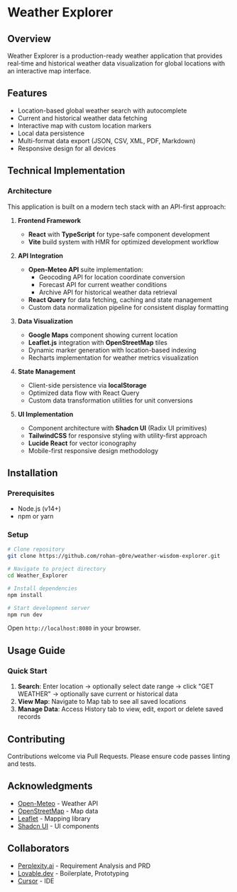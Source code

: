 # Weather Explorer

## Overview
Weather Explorer is a production-ready weather application that provides real-time and historical weather data visualization for global locations with an interactive map interface.

## Features
- Location-based global weather search with autocomplete
- Current and historical weather data fetching
- Interactive map with custom location markers
- Local data persistence
- Multi-format data export (JSON, CSV, XML, PDF, Markdown)
- Responsive design for all devices

## Technical Implementation

### Architecture
This application is built on a modern tech stack with an API-first approach:

1. **Frontend Framework**
   - **React** with **TypeScript** for type-safe component development
   - **Vite** build system with HMR for optimized development workflow

2. **API Integration**
   - **Open-Meteo API** suite implementation:
     - Geocoding API for location coordinate conversion
     - Forecast API for current weather conditions
     - Archive API for historical weather data retrieval
   - **React Query** for data fetching, caching and state management
   - Custom data normalization pipeline for consistent display formatting

3. **Data Visualization**
   - **Google Maps** component showing current location
   - **Leaflet.js** integration with **OpenStreetMap** tiles
   - Dynamic marker generation with location-based indexing
   - Recharts implementation for weather metrics visualization

4. **State Management**
   - Client-side persistence via **localStorage**
   - Optimized data flow with React Query
   - Custom data transformation utilities for unit conversions

5. **UI Implementation**
   - Component architecture with **Shadcn UI** (Radix UI primitives)
   - **TailwindCSS** for responsive styling with utility-first approach
   - **Lucide React** for vector iconography
   - Mobile-first responsive design methodology

## Installation

### Prerequisites
- Node.js (v14+)
- npm or yarn

### Setup
```sh
# Clone repository
git clone https://github.com/rohan-g0re/weather-wisdom-explorer.git

# Navigate to project directory
cd Weather_Explorer

# Install dependencies
npm install

# Start development server
npm run dev
```
Open `http://localhost:8080` in your browser.

## Usage Guide

### Quick Start
1. **Search**: Enter location → optionally select date range → click "GET WEATHER" → optionally save current or historical data 
2. **View Map**: Navigate to Map tab to see all saved locations
3. **Manage Data**: Access History tab to view, edit, export or delete saved records

## Contributing
Contributions welcome via Pull Requests. Please ensure code passes linting and tests.

## Acknowledgments
- [Open-Meteo](https://open-meteo.com/) - Weather API
- [OpenStreetMap](https://www.openstreetmap.org/) - Map data
- [Leaflet](https://leafletjs.com/) - Mapping library
- [Shadcn UI](https://ui.shadcn.com/) - UI components

## Collaborators
- [Perplexity.ai](https://www.perplexity.ai/) - Requirement Analysis and PRD
- [Lovable.dev](https://lovable.dev/) - Boilerplate, Prototyping
- [Cursor](https://www.cursor.com/) - IDE
